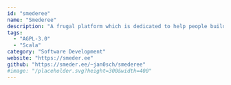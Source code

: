 ```yaml
---
id: "smederee"
name: "Smederee"
description: "A frugal platform which is dedicated to help people build great software together leveraging the power of the Darcs version control system."
tags:
  - "AGPL-3.0"
  - "Scala"
category: "Software Development"
website: "https://smeder.ee"
github: "https://smeder.ee/~jan0sch/smederee"
#image: "/placeholder.svg?height=300&width=400"
---
```


